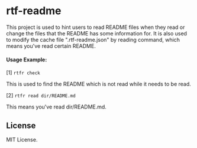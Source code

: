 # rtf-readme

This project is used to hint users to read README files when they read or change the files that the README has some information for. It is also used to modify the cache file ".rtf-readme.json" by reading command, which means you've read certain README.

#### Usage Example:

[1] `rtfr check`

This is used to find the README which is not read while it needs to be read.

[2] `rtfr read dir/README.md`

This means you've read dir/README.md.

## License

MIT License.
